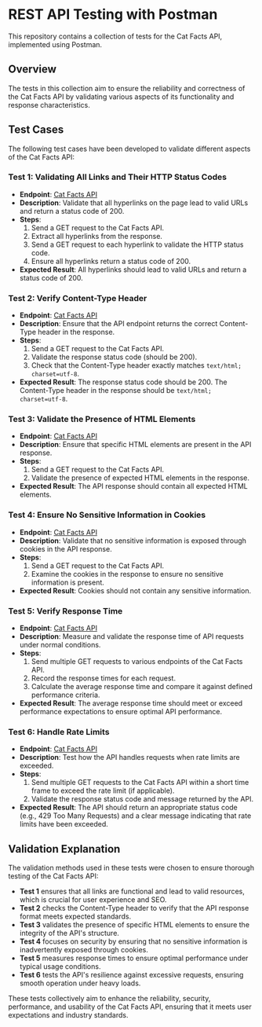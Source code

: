 # REST API Testing with Postman

This repository contains a collection of tests for the Cat Facts API, implemented using Postman.

## Overview

The tests in this collection aim to ensure the reliability and correctness of the Cat Facts API by validating various aspects of its functionality and response characteristics.

## Test Cases

The following test cases have been developed to validate different aspects of the Cat Facts API:

### Test 1: Validating All Links and Their HTTP Status Codes

- **Endpoint**: [Cat Facts API](https://alexwohlbruck.github.io/cat-facts/)
- **Description**: Validate that all hyperlinks on the page lead to valid URLs and return a status code of 200.
- **Steps**:
  1. Send a GET request to the Cat Facts API.
  2. Extract all hyperlinks from the response.
  3. Send a GET request to each hyperlink to validate the HTTP status code.
  4. Ensure all hyperlinks return a status code of 200.
- **Expected Result**: All hyperlinks should lead to valid URLs and return a status code of 200.

### Test 2: Verify Content-Type Header

- **Endpoint**: [Cat Facts API](https://alexwohlbruck.github.io/cat-facts/)
- **Description**: Ensure that the API endpoint returns the correct Content-Type header in the response.
- **Steps**:
  1. Send a GET request to the Cat Facts API.
  2. Validate the response status code (should be 200).
  3. Check that the Content-Type header exactly matches `text/html; charset=utf-8`.
- **Expected Result**: The response status code should be 200. The Content-Type header in the response should be `text/html; charset=utf-8`.

### Test 3: Validate the Presence of HTML Elements

- **Endpoint**: [Cat Facts API](https://alexwohlbruck.github.io/cat-facts/)
- **Description**: Ensure that specific HTML elements are present in the API response.
- **Steps**:
  1. Send a GET request to the Cat Facts API.
  2. Validate the presence of expected HTML elements in the response.
- **Expected Result**: The API response should contain all expected HTML elements.

### Test 4: Ensure No Sensitive Information in Cookies

- **Endpoint**: [Cat Facts API](https://alexwohlbruck.github.io/cat-facts/)
- **Description**: Validate that no sensitive information is exposed through cookies in the API response.
- **Steps**:
  1. Send a GET request to the Cat Facts API.
  2. Examine the cookies in the response to ensure no sensitive information is present.
- **Expected Result**: Cookies should not contain any sensitive information.

### Test 5: Verify Response Time

- **Endpoint**: [Cat Facts API](https://alexwohlbruck.github.io/cat-facts/)
- **Description**: Measure and validate the response time of API requests under normal conditions.
- **Steps**:
  1. Send multiple GET requests to various endpoints of the Cat Facts API.
  2. Record the response times for each request.
  3. Calculate the average response time and compare it against defined performance criteria.
- **Expected Result**: The average response time should meet or exceed performance expectations to ensure optimal API performance.

### Test 6: Handle Rate Limits

- **Endpoint**: [Cat Facts API](https://alexwohlbruck.github.io/cat-facts/)
- **Description**: Test how the API handles requests when rate limits are exceeded.
- **Steps**:
  1. Send multiple GET requests to the Cat Facts API within a short time frame to exceed the rate limit (if applicable).
  2. Validate the response status code and message returned by the API.
- **Expected Result**: The API should return an appropriate status code (e.g., 429 Too Many Requests) and a clear message indicating that rate limits have been exceeded.

## Validation Explanation

The validation methods used in these tests were chosen to ensure thorough testing of the Cat Facts API:

- **Test 1** ensures that all links are functional and lead to valid resources, which is crucial for user experience and SEO.
- **Test 2** checks the Content-Type header to verify that the API response format meets expected standards.
- **Test 3** validates the presence of specific HTML elements to ensure the integrity of the API's structure.
- **Test 4** focuses on security by ensuring that no sensitive information is inadvertently exposed through cookies.
- **Test 5** measures response times to ensure optimal performance under typical usage conditions.
- **Test 6** tests the API's resilience against excessive requests, ensuring smooth operation under heavy loads.

These tests collectively aim to enhance the reliability, security, performance, and usability of the Cat Facts API, ensuring that it meets user expectations and industry standards.
